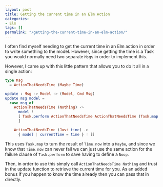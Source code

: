 ```yaml
---
layout: post
title: Getting the current time in an Elm Action
categories:
- Elm
tags: []
permalink: "/getting-the-current-time-in-an-elm-action/"
---
```


I often find myself needing to get the current time in an Elm action in order to write something to the model. However, since getting the time is a Task you would normally need two separate `Msg`s in order to implement this.

However, I came up with this little pattern that allows you to do it all in a single action:

```elm
type Msg
  = ActionThatNeedsTime (Maybe Time)

update : Msg -> Model -> (Model, Cmd Msg)
update msg model =
  case msg of
    ActionThatNeedsTime (Nothing) ->
      model !
      [ Task.perform ActionThatNeedsTime ActionThatNeedsTime (Task.map Just Time.now)
      ]

    ActionThatNeedsTime (Just time) ->
      { model | currentTime = time } ! []
```

This uses `Task.map` to turn the result of `Time.now` into a `Maybe`, and since we know that `Time.now` can never fail we can just use the same action for the failure clause of `Task.perform` to save having to define a `Noop`.

Then, in order to use this simply call `ActionThatNeedsTime Nothing` and trust in the update function to retrieve the current time for you.  As an added bonus if you happen to know the time already then you can pass that in directly.
